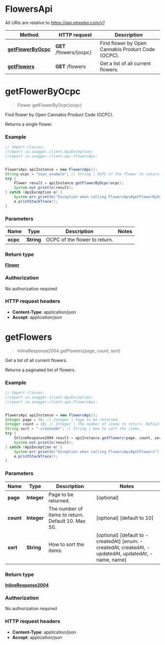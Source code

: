 # FlowersApi

All URIs are relative to *https://api.otreeba.com/v1*

Method | HTTP request | Description
------------- | ------------- | -------------
[**getFlowerByOcpc**](FlowersApi.md#getFlowerByOcpc) | **GET** /flowers/{ocpc} | Find flower by Open Cannabis Product Code (OCPC).
[**getFlowers**](FlowersApi.md#getFlowers) | **GET** /flowers | Get a list of all current flowers.


<a name="getFlowerByOcpc"></a>
# **getFlowerByOcpc**
> Flower getFlowerByOcpc(ocpc)

Find flower by Open Cannabis Product Code (OCPC).

Returns a single flower.

### Example
```java
// Import classes:
//import io.swagger.client.ApiException;
//import io.swagger.client.api.FlowersApi;


FlowersApi apiInstance = new FlowersApi();
String ocpc = "ocpc_example"; // String | OCPC of the flower to return.
try {
    Flower result = apiInstance.getFlowerByOcpc(ocpc);
    System.out.println(result);
} catch (ApiException e) {
    System.err.println("Exception when calling FlowersApi#getFlowerByOcpc");
    e.printStackTrace();
}
```

### Parameters

Name | Type | Description  | Notes
------------- | ------------- | ------------- | -------------
 **ocpc** | **String**| OCPC of the flower to return. |

### Return type

[**Flower**](Flower.md)

### Authorization

No authorization required

### HTTP request headers

 - **Content-Type**: application/json
 - **Accept**: application/json

<a name="getFlowers"></a>
# **getFlowers**
> InlineResponse2004 getFlowers(page, count, sort)

Get a list of all current flowers.

Returns a paginated list of flowers.

### Example
```java
// Import classes:
//import io.swagger.client.ApiException;
//import io.swagger.client.api.FlowersApi;


FlowersApi apiInstance = new FlowersApi();
Integer page = 56; // Integer | Page to be returned.
Integer count = 10; // Integer | The number of items to return. Default 10. Max 50.
String sort = "-createdAt"; // String | How to sort the items.
try {
    InlineResponse2004 result = apiInstance.getFlowers(page, count, sort);
    System.out.println(result);
} catch (ApiException e) {
    System.err.println("Exception when calling FlowersApi#getFlowers");
    e.printStackTrace();
}
```

### Parameters

Name | Type | Description  | Notes
------------- | ------------- | ------------- | -------------
 **page** | **Integer**| Page to be returned. | [optional]
 **count** | **Integer**| The number of items to return. Default 10. Max 50. | [optional] [default to 10]
 **sort** | **String**| How to sort the items. | [optional] [default to -createdAt] [enum: -createdAt, createdAt, -updatedAt, updatedAt, -name, name]

### Return type

[**InlineResponse2004**](InlineResponse2004.md)

### Authorization

No authorization required

### HTTP request headers

 - **Content-Type**: application/json
 - **Accept**: application/json

